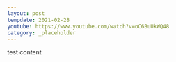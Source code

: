 ```yaml
---
layout: post
tempdate: 2021-02-28
youtube: https://www.youtube.com/watch?v=oC6BuUkWQ48
category: _placeholder
---
```

test content